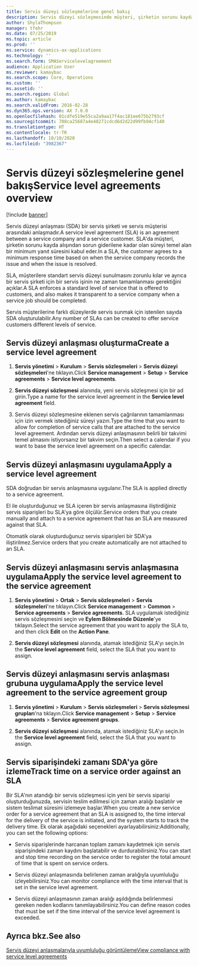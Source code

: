 ```yaml
---
title: Servis düzeyi sözleşmelerine genel bakış
description: Servis düzeyi sözleşmesinde müşteri, şirketin sorunu kayda alışından sorun giderilene kadar olan süreyi temel alan bir minimum yanıt süresini kabul eder.
author: ShylaThompson
manager: tfehr
ms.date: 07/25/2019
ms.topic: article
ms.prod: ''
ms.service: dynamics-ax-applications
ms.technology: ''
ms.search.form: SMAServicelevelagreement
audience: Application User
ms.reviewer: kamaybac
ms.search.scope: Core, Operations
ms.custom: ''
ms.assetid: ''
ms.search.region: Global
ms.author: kamaybac
ms.search.validFrom: 2016-02-28
ms.dyn365.ops.version: AX 7.0.0
ms.openlocfilehash: 01cdfe519e55ca2a9aa17f4ac181ee675b2793cf
ms.sourcegitcommit: 708ca25687a4e48271cdcd6d2d22d99fb94cf140
ms.translationtype: HT
ms.contentlocale: tr-TR
ms.lasthandoff: 10/10/2020
ms.locfileid: "3982367"
---
```

# <a name="service-level-agreements-overview"></a><span data-ttu-id="23e74-103">Servis düzeyi sözleşmelerine genel bakış</span><span class="sxs-lookup"><span data-stu-id="23e74-103">Service level agreements overview</span></span>       

[!include [banner](../includes/banner.md)]


<span data-ttu-id="23e74-104">Servis düzeyi anlaşması (SDA) bir servis şirketi ve servis müşterisi arasındaki anlaşmadır.</span><span class="sxs-lookup"><span data-stu-id="23e74-104">A service level agreement (SLA) is an agreement between a service company and a service customer.</span></span> <span data-ttu-id="23e74-105">SLA'da müşteri, şirketin sorunu kayda alışından sorun giderilene kadar olan süreyi temel alan bir minimum yanıt süresini kabul eder.</span><span class="sxs-lookup"><span data-stu-id="23e74-105">In a SLA, the customer agrees to a minimum response time based on when the service company records the issue and when the issue is resolved.</span></span>

<span data-ttu-id="23e74-106">SLA, müşterilere standart servis düzeyi sunulmasını zorunlu kılar ve ayrıca bir servis şirketi için bir servis işinin ne zaman tamamlanması gerektiğini açıklar.</span><span class="sxs-lookup"><span data-stu-id="23e74-106">A SLA enforces a standard level of service that is offered to customers, and also makes it transparent to a service company when a service job should be completed.</span></span>

<span data-ttu-id="23e74-107">Servis müşterilerine farklı düzeylerde servis sunmak için istenilen sayıda SDA oluşturulabilir.</span><span class="sxs-lookup"><span data-stu-id="23e74-107">Any number of SLAs can be created to offer service customers different levels of service.</span></span>

## <a name="create-a-service-level-agreement"></a><span data-ttu-id="23e74-108">Servis düzeyi anlaşması oluşturma</span><span class="sxs-lookup"><span data-stu-id="23e74-108">Create a service level agreement</span></span>

1.  <span data-ttu-id="23e74-109">**Servis yönetimi** \> **Kurulum** \> **Servis sözleşmeleri** \> **Servis düzeyi sözleşmeleri**'ne tıklayın.</span><span class="sxs-lookup"><span data-stu-id="23e74-109">Click **Service management** \> **Setup** \> **Service agreements** \> **Service level agreements**.</span></span>

2.  <span data-ttu-id="23e74-110">**Servis düzeyi sözleşmesi** alanında, yeni servis sözleşmesi için bir ad girin.</span><span class="sxs-lookup"><span data-stu-id="23e74-110">Type a name for the service level agreement in the **Service level agreement** field.</span></span>

3.  <span data-ttu-id="23e74-111">Servis düzeyi sözleşmesine eklenen servis çağrılarının tamamlanması için izin vermek istediğiniz süreyi yazın.</span><span class="sxs-lookup"><span data-stu-id="23e74-111">Type the time that you want to allow for completion of service calls that are attached to the service level agreement.</span></span> <span data-ttu-id="23e74-112">Ardından servis düzeyi anlaşmasının belirli bir takvimi temel almasını istiyorsanız bir takvim seçin.</span><span class="sxs-lookup"><span data-stu-id="23e74-112">Then select a calendar if you want to base the service level agreement on a specific calendar.</span></span>

## <a name="apply-a-service-level-agreement"></a><span data-ttu-id="23e74-113">Servis düzeyi anlaşmasını uygulama</span><span class="sxs-lookup"><span data-stu-id="23e74-113">Apply a service level agreement</span></span>

<span data-ttu-id="23e74-114">SDA doğrudan bir servis anlaşmasına uygulanır.</span><span class="sxs-lookup"><span data-stu-id="23e74-114">The SLA is applied directly to a service agreement.</span></span>

<span data-ttu-id="23e74-115">El ile oluşturduğunuz ve SLA içeren bir servis anlaşmasına iliştirdiğiniz servis siparişleri bu SLA'ya göre ölçülür.</span><span class="sxs-lookup"><span data-stu-id="23e74-115">Service orders that you create manually and attach to a service agreement that has an SLA are measured against that SLA.</span></span>

<span data-ttu-id="23e74-116">Otomatik olarak oluşturduğunuz servis siparişleri bir SDA'ya iliştirilmez.</span><span class="sxs-lookup"><span data-stu-id="23e74-116">Service orders that you create automatically are not attached to an SLA.</span></span>

## <a name="apply-the-service-level-agreement-to-the-service-agreement"></a><span data-ttu-id="23e74-117">Servis düzeyi anlaşmasını servis anlaşmasına uygulama</span><span class="sxs-lookup"><span data-stu-id="23e74-117">Apply the service level agreement to the service agreement</span></span>

1.  <span data-ttu-id="23e74-118">**Servis yönetimi** \> **Ortak** \> **Servis sözleşmeleri** \> **Servis sözleşmeleri**'ne tıklayın.</span><span class="sxs-lookup"><span data-stu-id="23e74-118">Click **Service management** \> **Common** \> **Service agreements** \> **Service agreements**.</span></span> <span data-ttu-id="23e74-119">SLA uygulamak istediğiniz servis sözleşmesini seçin ve **Eylem Bölmesinde** **Düzenle**'ye tıklayın.</span><span class="sxs-lookup"><span data-stu-id="23e74-119">Select the service agreement that you want to apply the SLA to, and then click **Edit** on the **Action Pane**.</span></span>

2.  <span data-ttu-id="23e74-120">**Servis düzeyi sözleşmesi** alanında, atamak istediğiniz SLA'yı seçin.</span><span class="sxs-lookup"><span data-stu-id="23e74-120">In the **Service level agreement** field, select the SLA that you want to assign.</span></span>

## <a name="apply-the-service-level-agreement-to-the-service-agreement-group"></a><span data-ttu-id="23e74-121">Servis düzeyi anlaşmasını servis anlaşması grubuna uygulama</span><span class="sxs-lookup"><span data-stu-id="23e74-121">Apply the service level agreement to the service agreement group</span></span>

1.  <span data-ttu-id="23e74-122">**Servis yönetimi** \> **Kurulum** \> **Servis sözleşmeleri** \> **Servis sözleşmesi grupları**'na tıklayın.</span><span class="sxs-lookup"><span data-stu-id="23e74-122">Click **Service management** \> **Setup** \> **Service agreements** \> **Service agreement groups**.</span></span>

2.  <span data-ttu-id="23e74-123">**Servis düzeyi sözleşmesi** alanında, atamak istediğiniz SLA'yı seçin.</span><span class="sxs-lookup"><span data-stu-id="23e74-123">In the **Service level agreement** field, select the SLA that you want to assign.</span></span>

## <a name="track-time-on-a-service-order-against-an-sla"></a><span data-ttu-id="23e74-124">Servis siparişindeki zamanı SDA'ya göre izleme</span><span class="sxs-lookup"><span data-stu-id="23e74-124">Track time on a service order against an SLA</span></span>

<span data-ttu-id="23e74-125">Bir SLA'nın atandığı bir servis sözleşmesi için yeni bir servis siparişi oluşturduğunuzda, servisin teslim edilmesi için zaman aralığı başlatılır ve sistem teslimat süresini izlemeye başlar.</span><span class="sxs-lookup"><span data-stu-id="23e74-125">When you create a new service order for a service agreement that an SLA is assigned to, the time interval for the delivery of the service is initiated, and the system starts to track the delivery time.</span></span> <span data-ttu-id="23e74-126">Ek olarak aşağıdaki seçenekleri ayarlayabilirsiniz:</span><span class="sxs-lookup"><span data-stu-id="23e74-126">Additionally, you can set the following options:</span></span>

  - <span data-ttu-id="23e74-127">Servis siparişlerinde harcanan toplam zamanı kaydetmek için servis siparişindeki zaman kaydını başlatabilir ve durdurabilirsiniz.</span><span class="sxs-lookup"><span data-stu-id="23e74-127">You can start and stop time recording on the service order to register the total amount of time that is spent on service orders.</span></span>

  - <span data-ttu-id="23e74-128">Servis düzeyi anlaşmasında belirlenen zaman aralığıyla uyumluluğu izleyebilirsiniz.</span><span class="sxs-lookup"><span data-stu-id="23e74-128">You can monitor compliance with the time interval that is set in the service level agreement.</span></span>

  - <span data-ttu-id="23e74-129">Servis düzeyi anlaşmasının zaman aralığı aşıldığında belirlenmesi gereken neden kodlarını tanımlayabilirsiniz.</span><span class="sxs-lookup"><span data-stu-id="23e74-129">You can define reason codes that must be set if the time interval of the service level agreement is exceeded.</span></span>

## <a name="see-also"></a><span data-ttu-id="23e74-130">Ayrıca bkz.</span><span class="sxs-lookup"><span data-stu-id="23e74-130">See also</span></span>

[<span data-ttu-id="23e74-131">Servis düzeyi anlaşmalarıyla uyumluluğu görüntüleme</span><span class="sxs-lookup"><span data-stu-id="23e74-131">View compliance with service level agreements</span></span>](view-compliance-with-service-level-agreements.md)

  


